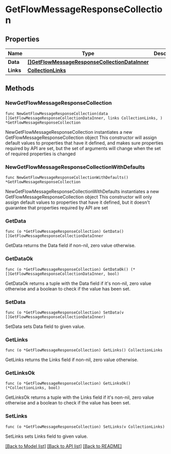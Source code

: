 # GetFlowMessageResponseCollection

## Properties

Name | Type | Description | Notes
------------ | ------------- | ------------- | -------------
**Data** | [**[]GetFlowMessageResponseCollectionDataInner**](GetFlowMessageResponseCollectionDataInner.md) |  | 
**Links** | [**CollectionLinks**](CollectionLinks.md) |  | 

## Methods

### NewGetFlowMessageResponseCollection

`func NewGetFlowMessageResponseCollection(data []GetFlowMessageResponseCollectionDataInner, links CollectionLinks, ) *GetFlowMessageResponseCollection`

NewGetFlowMessageResponseCollection instantiates a new GetFlowMessageResponseCollection object
This constructor will assign default values to properties that have it defined,
and makes sure properties required by API are set, but the set of arguments
will change when the set of required properties is changed

### NewGetFlowMessageResponseCollectionWithDefaults

`func NewGetFlowMessageResponseCollectionWithDefaults() *GetFlowMessageResponseCollection`

NewGetFlowMessageResponseCollectionWithDefaults instantiates a new GetFlowMessageResponseCollection object
This constructor will only assign default values to properties that have it defined,
but it doesn't guarantee that properties required by API are set

### GetData

`func (o *GetFlowMessageResponseCollection) GetData() []GetFlowMessageResponseCollectionDataInner`

GetData returns the Data field if non-nil, zero value otherwise.

### GetDataOk

`func (o *GetFlowMessageResponseCollection) GetDataOk() (*[]GetFlowMessageResponseCollectionDataInner, bool)`

GetDataOk returns a tuple with the Data field if it's non-nil, zero value otherwise
and a boolean to check if the value has been set.

### SetData

`func (o *GetFlowMessageResponseCollection) SetData(v []GetFlowMessageResponseCollectionDataInner)`

SetData sets Data field to given value.


### GetLinks

`func (o *GetFlowMessageResponseCollection) GetLinks() CollectionLinks`

GetLinks returns the Links field if non-nil, zero value otherwise.

### GetLinksOk

`func (o *GetFlowMessageResponseCollection) GetLinksOk() (*CollectionLinks, bool)`

GetLinksOk returns a tuple with the Links field if it's non-nil, zero value otherwise
and a boolean to check if the value has been set.

### SetLinks

`func (o *GetFlowMessageResponseCollection) SetLinks(v CollectionLinks)`

SetLinks sets Links field to given value.



[[Back to Model list]](../README.md#documentation-for-models) [[Back to API list]](../README.md#documentation-for-api-endpoints) [[Back to README]](../README.md)


